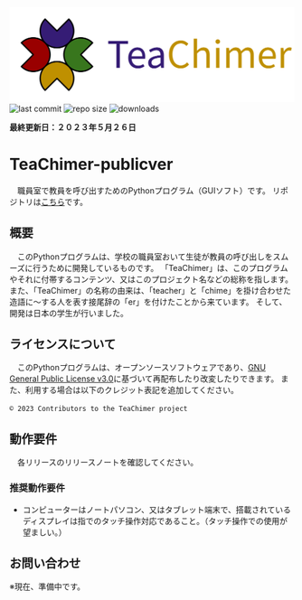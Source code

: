 ![logo](./logo/logo1.svg)
![last commit](https://img.shields.io/github/last-commit/cyber-yuito723/TeaChimer-publicver?style=flat-square)
![repo size](https://img.shields.io/github/repo-size/cyber-yuito723/TeaChimer-publicver?style=flat-square)
![downloads](https://img.shields.io/github/downloads/cyber-yuito723/TeaChimer-publicver/total?style=flat-square)

**最終更新日：２０２３年５月２６日**
# TeaChimer-publicver
　職員室で教員を呼び出すためのPythonプログラム（GUIソフト）です。
リポジトリは[こちら](https://github.com/cyber-yuito723/TeaChimer-publicver)です。


## 概要
　このPythonプログラムは、学校の職員室おいて生徒が教員の呼び出しをスムーズに行うために開発しているものです。
「TeaChimer」は、このプログラムやそれに付帯するコンテンツ、又はこのプロジェクト名などの総称を指します。
また、「TeaChimer」の名称の由来は、「teacher」と「chime」を掛け合わせた造語に～する人を表す接尾辞の「er」を付けたことから来ています。
そして、開発は日本の学生が行いました。


## ライセンスについて
　このPythonプログラムは、オープンソースソフトウェアであり、[GNU General Public License v3.0](./LICENSE)に基づいて再配布したり改変したりできます。
また、利用する場合は以下のクレジット表記を追加してください。

`©️ 2023 Contributors to the TeaChimer project`


## 動作要件
　各リリースのリリースノートを確認してください。

### 推奨動作要件
* コンピューターはノートパソコン、又はタブレット端末で、搭載されているディスプレイは指でのタッチ操作対応であること。（タッチ操作での使用が望ましい。）


## お問い合わせ
※現在、準備中です。

